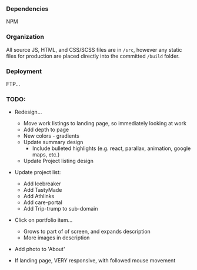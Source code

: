 
### Dependencies
NPM

### Organization
All source JS, HTML, and CSS/SCSS files are in `/src`, however any static files for production are placed directly into the committed `/build` folder.

### Deployment
FTP...


### TODO:
- Redesign...
	- Move work listings to landing page, so immediately looking at work
	- Add depth to page
	- New colors - gradients
	- Update summary design
		- Include bulleted highlights (e.g. react, parallax, animation, google maps, etc.)
	- Update Project listing design

- Update project list:
	- Add Icebreaker
	- Add TastyMade
	- Add Athlinks
	- Add care-portal
	- Add Trip-trump to sub-domain

- Click on portfolio item...
	- Grows to part of of screen, and expands description
	- More images in description
- Add photo to 'About'
- If landing page, VERY responsive, with followed mouse movement